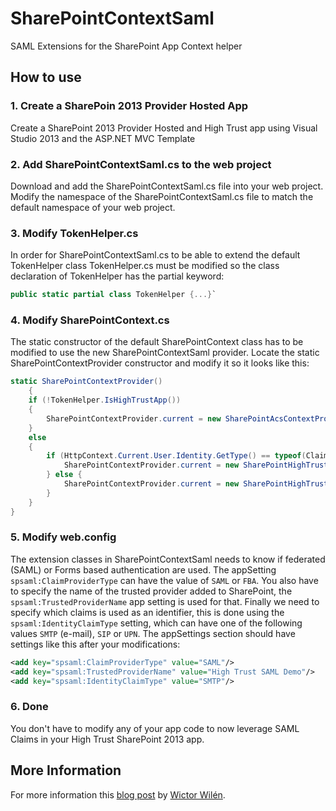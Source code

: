 SharePointContextSaml
=====================

SAML Extensions for the SharePoint App Context helper


How to use
---------------------

### 1. Create a SharePoin 2013 Provider Hosted App
Create a SharePoint 2013 Provider Hosted and High Trust app using Visual Studio 2013 and the ASP.NET MVC Template

### 2. Add SharePointContextSaml.cs to the web project
Download and add the SharePointContextSaml.cs file into your web project. 
Modify the namespace of the SharePointContextSaml.cs file to match the default namespace of your web project.

### 3. Modify TokenHelper.cs
In order for SharePointContextSaml.cs to be able to extend the default TokenHelper class TokenHelper.cs must be modified so the class declaration of TokenHelper has the partial keyword:
```csharp
public static partial class TokenHelper {...}`
```
### 4. Modify SharePointContext.cs
The static constructor of the default SharePointContext class has to be modified to use the new SharePointContextSaml provider. Locate the static SharePointContextProvider constructor and modify it so it looks like this:
```csharp
static SharePointContextProvider()
    {
    if (!TokenHelper.IsHighTrustApp())
    {
        SharePointContextProvider.current = new SharePointAcsContextProvider();
    }
    else
    {
        if (HttpContext.Current.User.Identity.GetType() == typeof(ClaimsIdentity)) {
            SharePointContextProvider.current = new SharePointHighTrustSamlContextProvider();
        } else {
            SharePointContextProvider.current = new SharePointHighTrustContextProvider();
        }
    }
}
```
### 5. Modify web.config
The extension classes in SharePointContextSaml needs to know if federated (SAML) or Forms based authentication are used. The appSetting `spsaml:ClaimProviderType` can have the value of `SAML` or `FBA`.
You also have to specify the name of the trusted provider added to SharePoint, the `spsaml:TrustedProviderName` app setting is used for that.
Finally we need to specify which claims is used as an identifier, this is done using the `spsaml:IdentityClaimType` setting, which can have one of the following values `SMTP` (e-mail), `SIP` or `UPN`.
The appSettings section should have settings like this after your modifications:
```xml
<add key="spsaml:ClaimProviderType" value="SAML"/>
<add key="spsaml:TrustedProviderName" value="High Trust SAML Demo"/>
<add key="spsaml:IdentityClaimType" value="SMTP"/>
```

### 6. Done
You don't have to modify any of your app code to now leverage SAML Claims in your High Trust SharePoint 2013 app.


More Information
---------------------
For more information this [blog post](http://www.wictorwilen.se/sharepoint-2013-with-saml-claims-and-provider-hosted-apps) by [Wictor Wilén](http://www.wictorwilen.se).


